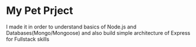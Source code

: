 # My Pet Prject

I made it in order to understand basics of Node.js and Databases(Mongo/Mongoose) and also build simple architecture of Express for Fullstack skills
